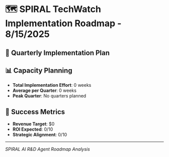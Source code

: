 # 🗺️ SPIRAL TechWatch Implementation Roadmap - 8/15/2025

## 📅 Quarterly Implementation Plan



## 📊 Capacity Planning
- **Total Implementation Effort**: 0 weeks
- **Average per Quarter**: 0 weeks
- **Peak Quarter**: No quarters planned

## 🎯 Success Metrics
- **Revenue Target**: $0
- **ROI Expected**: 0/10
- **Strategic Alignment**: 0/10

---
*SPIRAL AI R&D Agent Roadmap Analysis*
